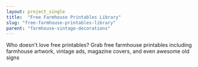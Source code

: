 ```yaml
---
layout: project_single
title:  "Free Farmhouse Printables Library"
slug: "free-farmhouse-printables-library"
parent: "farmhouse-vintage-decorations"
---
```

Who doesn't love free printables? Grab free farmhouse printables including farmhouse artwork, vintage ads, magazine covers, and even awesome old signs